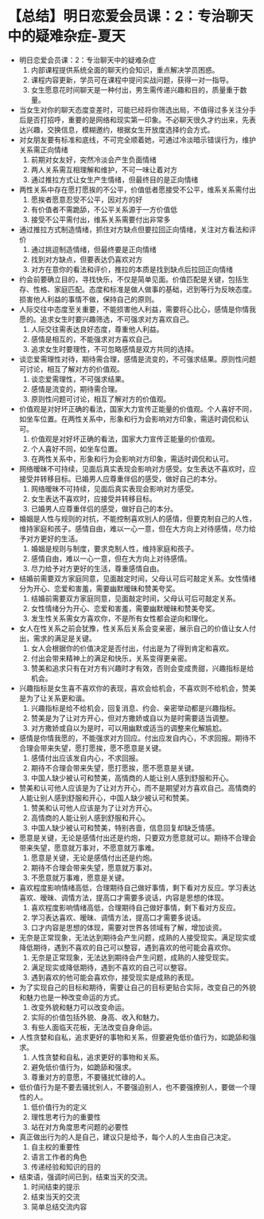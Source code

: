 # 【总结】明日恋爱会员课：2：专治聊天中的疑难杂症-夏天

-   明日恋爱会员课：2：专治聊天中的疑难杂症
    1.  内部课程提供系统全面的聊天约会知识，重点解决学员困惑。
    2.  课程内容更新，学员可在课程中提问实战问题，获得一对一指导。
    3.  女生愿意花时间聊天是一种付出，男生需传递兴趣和目的，质量重于数量。
-   当女生对你的聊天态度变差时，可能已经将你筛选出局，不值得过多关注分手后是否打招呼，重要的是网络和现实第一印象。不必聊天很久才约出来，先表达兴趣，交换信息，模糊邀约，根据女生开放度选择约会方式。
-   对女朋友要有标准和底线，不可完全顺着她，可通过冷淡暗示错误行为，维护关系需正向情绪
    1.  前期对女友好，突然冷淡会产生负面情绪
    2.  两人关系需互相理解和维护，不可一味让着对方
    3.  通过推拉方式让女生产生情绪，但最终目的是正向情绪
-   两性关系中存在愿打愿挨的不公平，价值低者愿接受不公平，维系关系需付出
    1.  愿挨者愿意忍受不公平，因对方的好
    2.  有价值者不需跪舔，不公平关系源于一方价值低
    3.  接受不公平需付出，维系关系需要付出非常多
-   通过推拉方式制造情绪，抓住对方缺点但要拉回正向情绪，关注对方看法和评价
    1.  通过挑逗制造情绪，但最终要是正向情绪
    2.  找到对方缺点，但要表达仍喜欢对方
    3.  对方在意你的看法和评价，推拉的本质是找到缺点后拉回正向情绪
-   约会前要确立目的，寻找快乐，不仅是简单见面。价值匹配是关键，包括生存、性格、家庭匹配。态度和标准是做人做事的基础，迟到等行为反映态度。损害他人利益的事情不做，保持自己的原则。
-   人际交往中态度至关重要，不能损害他人利益，需要将心比心，感情是你情我愿的。追求女生时要兴趣筛选，不可强求对方喜欢自己。
    1.  人际交往需表达良好态度，尊重他人利益。
    2.  感情是相互的，不能强求对方喜欢自己。
    3.  追求女生时要理性，不可忽略感情是双方共同的选择。
-   谈恋爱需理性对待，期待需合理，感情是流变的，不可强求结果。原则性问题可讨论，相互了解对方的价值观。
    1.  谈恋爱需理性，不可强求结果。
    2.  感情是流变的，期待需合理。
    3.  原则性问题可讨论，相互了解对方的价值观。
-   价值观是对好坏正确的看法，国家大力宣传正能量的价值观。个人喜好不同，如坐车位置。在两性关系中，形象和行为会影响对方印象，需适时调侃和认可。
    1.  价值观是对好坏正确的看法，国家大力宣传正能量的价值观。
    2.  个人喜好不同，如坐车位置。
    3.  在两性关系中，形象和行为会影响对方印象，需适时调侃和认可。
-   网络暧昧不可持续，见面后真实表现会影响对方感受。女生表达不喜欢时，应接受并转移目标。已婚男人应尊重伴侣的感受，做好自己的本分。
    1.  网络暧昧不可持续，见面后真实表现会影响对方感受。
    2.  女生表达不喜欢时，应接受并转移目标。
    3.  已婚男人应尊重伴侣的感受，做好自己的本分。
-   婚姻是人性与规则的对抗，不能控制喜欢别人的感情，但要克制自己的人性，维持家庭和孩子。感情自由，难以一心一意，但在大方向上对待感情，尽力给予对方更好的生活。
    1.  婚姻是规则与制度，要求克制人性，维持家庭和孩子。
    2.  感情自由，难以一心一意，但在大方向上对待感情。
    3.  尽力给予对方更好的生活，尊重感情自由。
-   结婚前需要双方家庭同意，见面敲定时间，父母认可后可敲定关系。女性情绪分为开心、恋爱和害羞，需要幽默暧昧和赞美夸奖。
    1.  结婚前需要双方家庭同意，见面敲定时间，父母认可后可敲定关系。
    2.  女性情绪分为开心、恋爱和害羞，需要幽默暧昧和赞美夸奖。
    3.  发生性关系需女方喜欢你，不是所有女性都会逆向和理化。
-   女人在性关系之前会犹豫，性关系后关系会变亲密，展示自己的价值让女人付出，需求的满足是关键。
    1.  女人会根据你的价值决定是否付出，付出是为了得到肯定和喜欢。
    2.  付出会带来精神上的满足和快乐，关系变得更亲密。
    3.  赞美和追求只有在对方有兴趣时才有效，否则会变成贵甜，兴趣指标是给机会。
-   兴趣指标是女生喜不喜欢你的表现，喜欢会给机会，不喜欢则不给机会，赞美是为了让关系更和谐。
    1.  兴趣指标是给不给机会，回复消息、约会、亲密举动都是兴趣指标。
    2.  赞美是为了让对方开心，但对方撒娇或自以为是时需要适当调整。
    3.  对方撒娇或自以为是时，可以用幽默或适当的调整来化解尴尬。
-   感情是你情我愿的，不能强求对方回应。付出应发自内心，不求回报。期待不合理会带来失望，愿打愿挨，愿不愿意是关键。
    1.  感情付出应该发自内心，不求回报。
    2.  期待不合理会带来失望，愿打愿挨，愿不愿意是关键。
    3.  中国人缺少被认可和赞美，高情商的人能让别人感到舒服和开心。
-   赞美和认可他人应该是为了让对方开心，而不是期望对方喜欢自己。高情商的人能让别人感到舒服和开心，中国人缺少被认可和赞美。
    1.  赞美和认可他人应该是为了让对方开心。
    2.  高情商的人能让别人感到舒服和开心。
    3.  中国人缺少被认可和赞美，特别吝啬，信息回复却缺乏情感。
-   愿意是关键，无论是感情付出还是约炮，只要双方愿意就可以。期待不合理会带来失望，愿意就万事对，不愿意就万事难。
    1.  愿意是关键，无论是感情付出还是约炮。
    2.  期待不合理会带来失望，愿意就万事对。
    3.  不愿意就万事难，愿意是关键。
-   喜欢程度影响情绪高低，合理期待自己做好事情，剩下看对方反应。学习表达喜欢、暧昧、调情方法，提高口才需要多说话，内容是思想的体现。
    1.  喜欢程度影响情绪高低，合理期待自己做好事情，剩下看对方反应。
    2.  学习表达喜欢、暧昧、调情方法，提高口才需要多说话。
    3.  口才内容是思想的体现，需要对世界各领域有了解，增加谈资。
-   无奈是正常现象，无法达到期待会产生问题，成熟的人接受现实。满足现实或降低期待，遇到不喜欢的自己可以整容，遇到喜欢的他可能会喜欢你。
    1.  无奈是正常现象，无法达到期待会产生问题，成熟的人接受现实。
    2.  满足现实或降低期待，遇到不喜欢的自己可以整容。
    3.  遇到喜欢的他可能会喜欢你，接受现实是成熟的表现。
-   为了实现自己的目标和期待，需要让自己的目标更贴合实际，改变自己的外貌和魅力也是一种改变命运的方式。
    1.  改变外貌和魅力可以改变命运。
    2.  实际的价值包括外貌、身高、收入和魅力。
    3.  有些人面临天花板，无法改变自身命运。
-   人性贪婪和自私，追求更好的事物和关系，但要避免低价值行为，如跪舔和强求。
    1.  人性贪婪和自私，追求更好的事物和关系。
    2.  避免低价值行为，如跪舔和强求。
    3.  尊重对方的意愿，不要骚扰忙碌的人。
-   低价值行为是不要去骚扰别人，不要强迫别人，也不要强撩别人，要做一个理性的人。
    1.  低价值行为的定义
    2.  理性思考行为的重要性
    3.  站在对方角度思考问题的必要性
-   真正做出行为的人是自己，建议只是给予，每个人的人生由自己决定。
    1.  自主权的重要性
    2.  语言工作者的角色
    3.  传递经验和知识的目的
-   结束语，强调时间已到，结束当天的交流。
    1.  时间结束的提示
    2.  结束当天的交流
    3.  简单总结交流内容